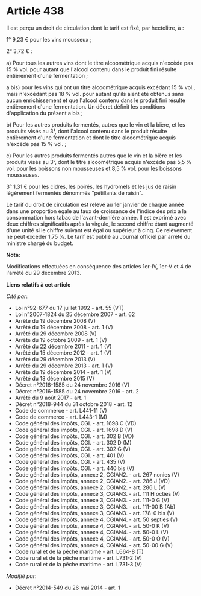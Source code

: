 # Article 438

Il est perçu un droit de circulation dont le tarif est fixé, par hectolitre, à :

1° 9,23 € pour les vins mousseux ;

2° 3,72 € :

a) Pour tous les autres vins dont le titre alcoométrique acquis n'excède pas 15 % vol. pour autant que l'alcool contenu dans
le produit fini résulte entièrement d'une fermentation ;

a bis) pour les vins qui ont un titre alcoométrique acquis excédant 15 % vol., mais n'excédant pas 18 % vol. pour autant
qu'ils aient été obtenus sans aucun enrichissement et que l'alcool contenu dans le produit fini résulte entièrement d'une
fermentation. Un décret définit les conditions d'application du présent a bis ;

b) Pour les autres produits fermentés, autres que le vin et la bière, et les produits visés au 3°, dont l'alcool contenu dans
le produit résulte entièrement d'une fermentation et dont le titre alcoométrique acquis n'excède pas 15 % vol. ;

c) Pour les autres produits fermentés autres que le vin et la bière et les produits visés au 3°, dont le titre alcoométrique
acquis n'excède pas 5,5 % vol. pour les boissons non mousseuses et 8,5 % vol. pour les boissons mousseuses.

3° 1,31 € pour les cidres, les poirés, les hydromels et les jus de raisin légèrement fermentés dénommés "pétillants de
raisin".

Le tarif du droit de circulation est relevé au 1er janvier de chaque année dans une proportion égale au taux de croissance de
l'indice des prix à la consommation hors tabac de l'avant-dernière année. Il est exprimé avec deux chiffres significatifs
après la virgule, le second chiffre étant augmenté d'une unité si le chiffre suivant est égal ou supérieur à cinq. Ce
relèvement ne peut excéder 1,75 %. Le tarif est publié au Journal officiel par arrêté du ministre chargé du budget.

**Nota:**

Modifications effectuées en conséquence des articles 1er-IV, 1er-V et 4 de l'arrêté du 29 décembre 2013.

**Liens relatifs à cet article**

_Cité par_:

  - Loi n°92-677 du 17 juillet 1992 - art. 55 (VT)
  - Loi n°2007-1824 du 25 décembre 2007 - art. 62
  - Arrêté du 19 décembre 2008 (V)
  - Arrêté du 19 décembre 2008 - art. 1 (V)
  - Arrêté du 29 décembre 2008 (V)
  - Arrêté du 19 octobre 2009 - art. 1 (V)
  - Arrêté du 22 décembre 2011 - art. 1 (V)
  - Arrêté du 15 décembre 2012 - art. 1 (V)
  - Arrêté du 29 décembre 2013 (V)
  - Arrêté du 29 décembre 2013 - art. 1 (V)
  - Arrêté du 19 décembre 2014 - art. 1 (V)
  - Arrêté du 18 décembre 2015 (V)
  - Décret n°2016-1585 du 24 novembre 2016 (V)
  - Décret n°2016-1585 du 24 novembre 2016 - art. 2
  - Arrêté du 9 août 2017 - art. 1
  - Décret n°2018-944 du 31 octobre 2018 - art. 12
  - Code de commerce - art. L441-11 (V)
  - Code de commerce - art. L443-1 (M)
  - Code général des impôts, CGI. - art. 1698 C (VD)
  - Code général des impôts, CGI. - art. 1698 D (V)
  - Code général des impôts, CGI. - art. 302 B (VD)
  - Code général des impôts, CGI. - art. 302 D (M)
  - Code général des impôts, CGI. - art. 302 G (V)
  - Code général des impôts, CGI. - art. 401 (V)
  - Code général des impôts, CGI. - art. 435 (V)
  - Code général des impôts, CGI. - art. 440 bis (V)
  - Code général des impôts, annexe 2, CGIAN2. - art. 267 nonies (V)
  - Code général des impôts, annexe 2, CGIAN2. - art. 286 J (VD)
  - Code général des impôts, annexe 2, CGIAN2. - art. 286 L (V)
  - Code général des impôts, annexe 3, CGIAN3. - art. 111 H octies (V)
  - Code général des impôts, annexe 3, CGIAN3. - art. 111-0 G (V)
  - Code général des impôts, annexe 3, CGIAN3. - art. 111-00 B (Ab)
  - Code général des impôts, annexe 3, CGIAN3. - art. 178-0 bis (V)
  - Code général des impôts, annexe 4, CGIAN4. - art. 50 septies (V)
  - Code général des impôts, annexe 4, CGIAN4. - art. 50-0 K (V)
  - Code général des impôts, annexe 4, CGIAN4. - art. 50-0 L (V)
  - Code général des impôts, annexe 4, CGIAN4. - art. 50-0 O (V)
  - Code général des impôts, annexe 4, CGIAN4. - art. 50-00 G (V)
  - Code rural et  de la pêche maritime - art. L664-8 (T)
  - Code rural et de la pêche maritime - art. L731-2 (V)
  - Code rural et de la pêche maritime - art. L731-3 (V)

_Modifié par_:

  - Décret n°2014-549 du 26 mai 2014 - art. 1
